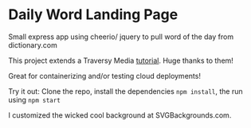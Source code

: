 # Daily Word Landing Page
Small express app using cheerio/ jquery to pull word of the day from dictionary.com

This project extends a Traversy Media [tutorial](https://www.youtube.com/watch?v=fSTQzlprGLI). Huge thanks to them!
 
Great for containerizing and/or testing cloud deployments!

Try it out:
Clone the repo,
install the dependencies `npm install`,
the run using `npm start`

I customized the wicked cool background at SVGBackgrounds.com. 